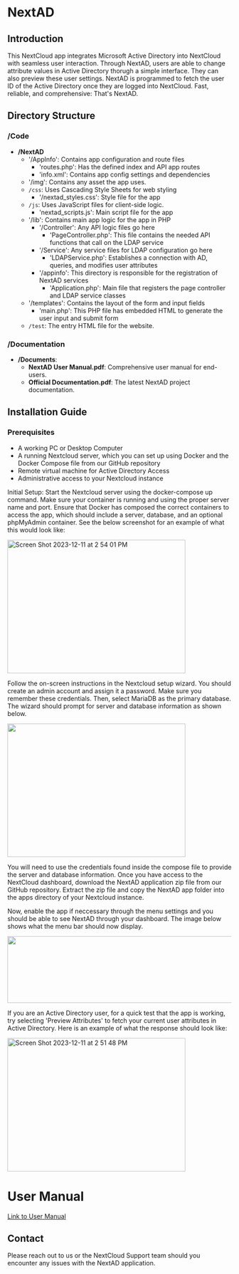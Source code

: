 # NextAD
## Introduction

This NextCloud app integrates Microsoft Active Directory into NextCloud with seamless user interaction. Through NextAD, users are able to change attribute values in Active Directory thorugh a simple interface. They can also preview these user settings. NextAD is programmed to fetch the user ID of the Active Directory once they are logged into NextCloud. Fast, reliable, and comprehensive: That's NextAD.

## Directory Structure

### /Code
- **/NextAD**
  - '/AppInfo': Contains app configuration and route files
      - 'routes.php': Has the defined index and API app routes
      - 'info.xml': Contains app config settings and dependencies
  - '/img': Contains any asset the app uses.
  - `/css`: Uses Cascading Style Sheets for web styling
      - '/nextad_styles.css': Style file for the app
  - `/js`: Uses JavaScript files for client-side logic.
      - 'nextad_scripts.js': Main script file for the app
  - '/lib': Contains main app logic for the app in PHP
      - '/Controller': Any API logic files go here
          - 'PageController.php': This file contains the needed API functions that call on the LDAP service
      - '/Service': Any service files for LDAP configuration go here
          - 'LDAPService.php': Establishes a connection with AD, queries, and modifies user attributes
      - '/appinfo': This directory is responsible for the registration of NextAD services
          - 'Application.php': Main file that registers the page controller and LDAP service classes
  - '/templates': Contains the layout of the form and input fields
      - 'main.php': This PHP file has embedded HTML to generate the user input and submit form 
  - `/test`: The entry HTML file for the website.

### /Documentation
- **/Documents**:
  - **NextAD User Manual.pdf**: Comprehensive user manual for end-users.
  - **Official Documentation.pdf**: The latest NextAD project documentation.

## Installation Guide

### Prerequisites

* A working PC or Desktop Computer
* A running Nextcloud server, which you can set up using Docker and the Docker Compose file from our GitHub repository
* Remote virtual machine for Active Directory Access
* Administrative access to your Nextcloud instance

Initial Setup: Start the Nextcloud server using the docker-compose up command. Make sure your container is running and using the proper server name and port. Ensure that Docker has composed the correct containers to access the app, which should include a server, database, and an optional phpMyAdmin container. See the below screenshot for an example of what this would look like:

<img width="400" height="300" alt="Screen Shot 2023-12-11 at 2 54 01 PM" src="https://github.com/Alkyz/NextAD/assets/90973494/4defce40-8426-40af-b04f-d774a967818e">

Follow the on-screen instructions in the Nextcloud setup wizard. You should create an admin account and assign it a password. Make sure you remember these credentials. Then, select MariaDB as the primary database. The wizard should prompt for server and database information as shown below.

<img src="https://github.com/Alkyz/NextAD/assets/90973494/b7e0eeef-ef03-499b-bcdb-33376796eb9d" width="400" height="300">


You will need to use the credentials found inside the compose file to provide the server and database information. Once you have access to the NextCloud dashboard, download the NextAD application zip file from our GitHub repository. Extract the zip file and copy the NextAD app folder into the apps directory of your Nextcloud instance. 

Now, enable the app if neccessary through the menu settings and you should be able to see NextAD through your dashboard. The image below shows what the menu bar should now display.

<img src="https://github.com/Alkyz/NextAD/assets/90973494/704035d4-b562-40fd-bb4f-9d4202f04783" width="800" height="150">

If you are an Active Directory user, for a quick test that the app is working, try selecting 'Preview Attributes' to fetch your current user attributes in Active Directory. Here is an example of what the response should look like:

<img width="400" height="300" alt="Screen Shot 2023-12-11 at 2 51 48 PM" src="https://github.com/Alkyz/NextAD/assets/90973494/b4ea13a7-f69b-489a-9104-0136d93ebf63">

# User Manual

[Link to User Manual](https://docs.google.com/document/d/1SCE8ht8mCx07ff1heD9eanbVxocmiE90mpH01h-vgoY/edit?usp=drive_link)

## Contact
Please reach out to us or the NextCloud Support team should you encounter any issues with the NextAD application.

